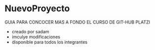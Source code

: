 # NuevoProyecto
GUIA PARA CONCOCER MAS A FONDO
EL CURSO DE GIT-HUB
PLATZI
* creado por sadam
* imculye modificaciones
* disponible para todos los integrantes
